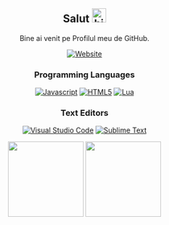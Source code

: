 <div align="center">

  
  ## Salut <img src="https://user-images.githubusercontent.com/1303154/88677602-1635ba80-d120-11ea-84d8-d263ba5fc3c0.gif" width="28px" alt="hi">
  Bine ai venit pe Profilul meu de GitHub.

  [![Website](https://img.shields.io/website-up-down-green-red/http/monip.org.svg)](https://g1cu.space/)

  ### Programming Languages
  [![Javascript](https://img.shields.io/badge/JavaScript-F7DF1E?style=for-the-badge&logo=javascript&logoColor=black)](https://www.javascript.com)
  [![HTML5](https://img.shields.io/badge/HTML5-E34F26?style=for-the-badge&logo=html5&logoColor=white)](https://html.com/)
  [![Lua](https://img.shields.io/badge/Lua-2C2D72?style=for-the-badge&logo=lua&logoColor=white)](https://www.lua.org)

  
  
  
  ### Text Editors
  [![Visual Studio Code](https://camo.githubusercontent.com/333efdf3d52583cf7c536e5364439a833bb89c25afffbb42550c2bf0ce260827/68747470733a2f2f696d672e736869656c64732e696f2f7374617469632f76313f7374796c653d666f722d7468652d6261646765266d6573736167653d56697375616c2b53747564696f2b436f646526636f6c6f723d303037414343266c6f676f3d56697375616c2b53747564696f2b436f6465266c6f676f436f6c6f723d464646464646266c6162656c3d)](https://code.visualstudio.com)
  [![Sublime Text](https://camo.githubusercontent.com/b7603157c0778e9255eb412fe2ad216ae67e2ea860e015d60d4dcda078f7fd5f/68747470733a2f2f696d672e736869656c64732e696f2f7374617469632f76313f7374796c653d666f722d7468652d6261646765266d6573736167653d5375626c696d652b5465787426636f6c6f723d323232323232266c6f676f3d5375626c696d652b54657874266c6f676f436f6c6f723d464639383030266c6162656c3d)](https://www.sublimetext.com/)

 <img height="150em" src="https://github-readme-stats.vercel.app/api?username=g1cug&theme=dark"/>
 <img height="150em" src="https://github-readme-stats.vercel.app/api/top-langs/?username=g1cu&theme=dark"/>
  
  

  
  
  

</div>

<!---
G1cu/G1cu is a ✨ special ✨ repository because its `README.md` (this file) appears on your GitHub profile.
You can click the Preview link to take a look at your changes.
--->
<!--
**G1cu/G1cu** is a ✨ _special_ ✨ repository because its `README.md` (this file) appears on your GitHub profile.


